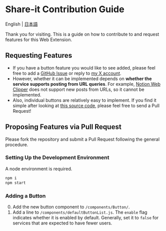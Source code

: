 # Share-it Contribution Guide

English | [日本語](CONTRIBUTING.ja.md)

Thank you for visiting. This is a guide on how to contribute to and request features for this Web Extension.

## Requesting Features
- If you have a button feature you would like to see added, please feel free to add a [GitHub Issue](https://github.com/psephopaiktes/share-it/issues/new) or reply to [my X account](https://x.com/psephopaiktes).
- However, whether it can be implemented depends on **whether the service supports posting from URL queries**. For example, [Notion Web Clipper](https://www.notion.com/web-clipper) does not support new posts from URLs, so it cannot be implemented.
- Also, individual buttons are relatively easy to implement. If you find it simple after looking at [this source code](https://github.com/psephopaiktes/share-it/blob/main/components/Button/X.vue), please feel free to send a Pull Request!

## Proposing Features via Pull Request

Please fork the repository and submit a Pull Request following the general procedure.

### Setting Up the Development Environment

A node environment is required.

```zsh
npm i
npm start
```

### Adding a Button
0. Add the new button component to `/components/Button/`.
0. Add a line to `/components/defaultButtonList.js`. The `enable` flag indicates whether it is enabled by default. Generally, set it to `false` for services that are expected to have fewer users.
